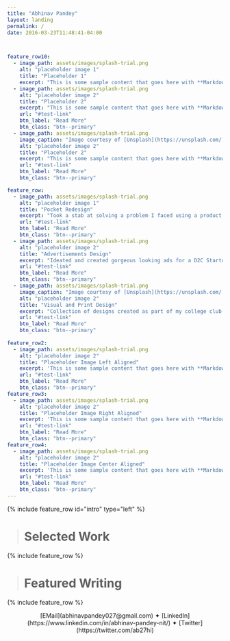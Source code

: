 ```yaml
---
title: "Abhinav Pandey"
layout: landing
permalink: /
date: 2016-03-23T11:48:41-04:00



feature_row10:
  - image_path: assets/images/splash-trial.png
    alt: "placeholder image 1"
    title: "Placeholder 1"
    excerpt: "This is some sample content that goes here with **Markdown** formatting."
  - image_path: assets/images/splash-trial.png
    alt: "placeholder image 2"
    title: "Placeholder 2"
    excerpt: "This is some sample content that goes here with **Markdown** formatting."
    url: "#test-link"
    btn_label: "Read More"
    btn_class: "btn--primary"
  - image_path: assets/images/splash-trial.png
    image_caption: "Image courtesy of [Unsplash](https://unsplash.com/)"
    alt: "placeholder image 2"
    title: "Placeholder 2"
    excerpt: "This is some sample content that goes here with **Markdown** formatting."
    url: "#test-link"
    btn_label: "Read More"
    btn_class: "btn--primary"

feature_row:
  - image_path: assets/images/splash-trial.png
    alt: "placeholder image 1"
    title: "Pocket Redesign"
    excerpt: "Took a stab at solving a problem I faced using a product, through design of course."
    url: "#test-link"
    btn_label: "Read More"
    btn_class: "btn--primary"
  - image_path: assets/images/splash-trial.png
    alt: "placeholder image 2"
    title: "Advertisements Design"
    excerpt: "Ideated and created gorgeous looking ads for a D2C Startup."
    url: "#test-link"
    btn_label: "Read More"
    btn_class: "btn--primary"
  - image_path: assets/images/splash-trial.png
    image_caption: "Image courtesy of [Unsplash](https://unsplash.com/)"
    alt: "placeholder image 2"
    title: "Visual and Print Design"
    excerpt: "Collection of designs created as part of my college club or as part of my random experiments"
    url: "#test-link"
    btn_label: "Read More"
    btn_class: "btn--primary"
  
feature_row2:
  - image_path: assets/images/splash-trial.png
    alt: "placeholder image 2"
    title: "Placeholder Image Left Aligned"
    excerpt: 'This is some sample content that goes here with **Markdown** formatting. Left aligned with `type="left"`'
    url: "#test-link"
    btn_label: "Read More"
    btn_class: "btn--primary"
feature_row3:
  - image_path: assets/images/splash-trial.png
    alt: "placeholder image 2"
    title: "Placeholder Image Right Aligned"
    excerpt: 'This is some sample content that goes here with **Markdown** formatting. Right aligned with `type="right"`'
    url: "#test-link"
    btn_label: "Read More"
    btn_class: "btn--primary"
feature_row4:
  - image_path: assets/images/splash-trial.png
    alt: "placeholder image 2"
    title: "Placeholder Image Center Aligned"
    excerpt: 'This is some sample content that goes here with **Markdown** formatting. Centered with `type="center"`'
    url: "#test-link"
    btn_label: "Read More"
    btn_class: "btn--primary"
---
```


{% include feature_row id="intro" type="left" %}
> # Selected Work

{% include feature_row %}
> # Featured Writing
{% include feature_row %}



<p style="text-align: center;"> [EMail](abhinavpandey027@gmail.com) ✦ [LinkedIn](https://www.linkedin.com/in/abhinav-pandey-nit/) ✦ [Twitter](https://twitter.com/ab27hi) </p>